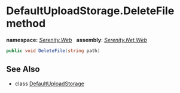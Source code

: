 # DefaultUploadStorage.DeleteFile method
**namespace:** *[Serenity.Web](../../README.md#serenity.web-namespace)*   **assembly**: *[Serenity.Net.Web](../../README.md)*

```csharp
public void DeleteFile(string path)
```

## See Also

* class [DefaultUploadStorage](../DefaultUploadStorage.md)